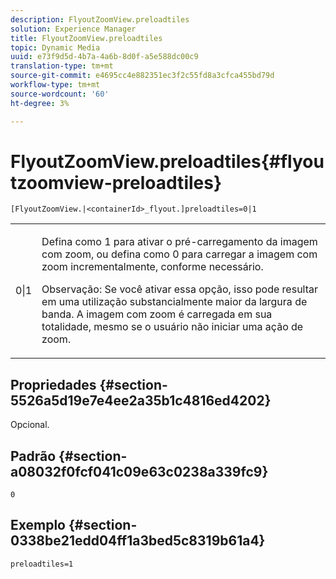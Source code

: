 ```yaml
---
description: FlyoutZoomView.preloadtiles
solution: Experience Manager
title: FlyoutZoomView.preloadtiles
topic: Dynamic Media
uuid: e73f9d5d-4b7a-4a6b-8d0f-a5e588dc00c9
translation-type: tm+mt
source-git-commit: e4695cc4e882351ec3f2c55fd8a3cfca455bd79d
workflow-type: tm+mt
source-wordcount: '60'
ht-degree: 3%

---
```



# FlyoutZoomView.preloadtiles{#flyoutzoomview-preloadtiles}

`[FlyoutZoomView.|<containerId>_flyout.]preloadtiles=0|1`

<table id="table_8E44EC404A1A45C59EA1EF2766613930"> 
 <tbody> 
  <tr> 
   <td colname="col1"> <p> <span class="codeph"> 0|1  </span> </p> </td> 
   <td colname="col2"> <p> Defina como <span class="codeph"> 1</span> para ativar o pré-carregamento da imagem com zoom, ou defina como <span class="codeph"> 0</span> para carregar a imagem com zoom incrementalmente, conforme necessário. </p> <p> <p>Observação:  Se você ativar essa opção, isso pode resultar em uma utilização substancialmente maior da largura de banda. A imagem com zoom é carregada em sua totalidade, mesmo se o usuário não iniciar uma ação de zoom. </p> </p> </td> 
  </tr> 
 </tbody> 
</table>

## Propriedades {#section-5526a5d19e7e4ee2a35b1c4816ed4202}

Opcional.

## Padrão {#section-a08032f0fcf041c09e63c0238a339fc9}

`0`

## Exemplo {#section-0338be21edd04ff1a3bed5c8319b61a4}

`preloadtiles=1`

